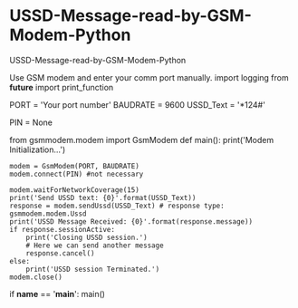 USSD-Message-read-by-GSM-Modem-Python
=====================================

USSD-Message-read-by-GSM-Modem-Python

Use GSM modem and enter your comm port manually.
import logging
from __future__ import print_function


PORT = 'Your port number'
BAUDRATE = 9600
USSD_Text = '*124#'

PIN = None

from gsmmodem.modem import GsmModem
def main():
    print('Modem Initialization...')
    
    modem = GsmModem(PORT, BAUDRATE)
    modem.connect(PIN) #not necessary
	
    modem.waitForNetworkCoverage(15)
    print('Send USSD text: {0}'.format(USSD_Text))
    response = modem.sendUssd(USSD_Text) # response type: gsmmodem.modem.Ussd
    print('USSD Message Received: {0}'.format(response.message))
    if response.sessionActive:
        print('Closing USSD session.')
        # Here we can send another message
        response.cancel()
    else:
        print('USSD session Terminated.')
    modem.close()

if __name__ == '__main__':
    main()
